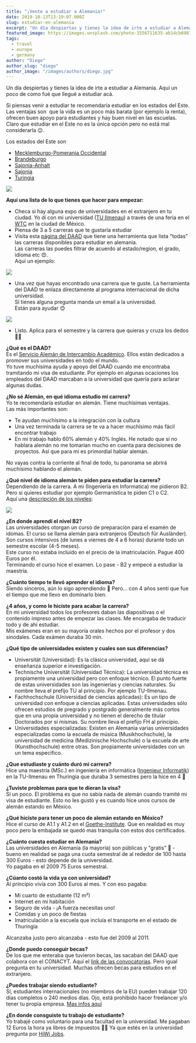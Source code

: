 ```yaml
---
title: "¡Vente a estudiar a Alemania!"
date: 2019-10-13T13:19:07.000Z
slug: estudiar-en-alemania
excerpt: "Un día despiertas y tienes la idea de irte a estudiar a Alemania. Aquí un poco de como fué que llegué a estudiar acá. Si piensas venir a estudiar te recomendar..."
featured_image: https://images.unsplash.com/photo-1556711635-ab14cb69873a?ixlib=rb-1.2.1&q=80&fm=jpg&crop=entropy&cs=tinysrgb&w=2000&fit=max&ixid=eyJhcHBfaWQiOjExNzczfQ
tags:
  - travel
  - europe
  - germany
author: "Diego"
author_slug: "diego"
author_image: "/images/authors/diego.jpg"
---
```


Un día despiertas y tienes la idea de irte a estudiar a Alemania. Aquí un poco de como fué que llegué a estudiar acá.  
  
Si piensas venir a estudiar te recomendaría estudiar en los estados del Este. Las ventajas son  que la vida es un poco más barata (por ejemplo la renta), ofrecen buen apoyo para estudiantes y hay buen nivel en las escuelas.  
Claro que estudiar en el Este no es la única opción pero no está mal considerarla 😉.  
  
Los estados del Este son

*   [Mecklemburgo-Pomerania Occidental](https://es.wikipedia.org/wiki/Mecklemburgo-Pomerania_Occidental)
*   [Brandeburgo](https://es.wikipedia.org/wiki/Brandeburgo)
*   [Sajonia-Anhalt](https://es.wikipedia.org/wiki/Sajonia-Anhalt)
*   [Sajonia](https://es.wikipedia.org/wiki/Sajonia)
*   [Turingia](https://es.wikipedia.org/wiki/Turingia)

![](/images/Screenshot-2019-10-13-at-12.33.28.png)

**Aquí una lista de lo que tienes que hacer para empezar:**

*   Checa si hay alguna expo de universidades en el extranjero en tu ciudad. Yo dí con mi universidad ([TU Ilmenau](https://www.tu-ilmenau.de/en/international/)) a través de una feria en el [WTC](http://www.exposwtc.com) en la ciudad de México.
*   Piensa de 3 a 5 carreras que te gustaría estudiar
*   Visita esta [página del DAAD](https://www.daad.de/deutschland/studienangebote/studiengang/en/) que tiene una herramienta que lista "todas" las carreras disponibles para estudiar en alemania.  
    Las carreras las puedes filtrar de acuerdo al estado/region, el grado, idioma etc 😍.  
    Aquí un ejemplo:

![](/images/Screenshot-2019-10-13-at-13.28.12-1.png)

*   Una vez que hayas encontrado una carrera que te guste. La herramienta del DAAD te enlaza directamente al programa internacional de dicha universidad.  
    Si tienes alguna pregunta manda un email a la universidad.  
    Están para ayudar 😊

![](/images/Screenshot-2019-10-13-at-13.43.44-2.png)

*   Listo. Aplica para el semestre y la carrera que quieras y cruza los dedos 🤞🏼

**¿Qué es el DAAD?**  
Es el [Servicio Alemán de Intercambio Académico](https://es.wikipedia.org/wiki/Servicio_Alemán_de_Intercambio_Académico). Ellos están dedicados a promover sus universidades en todo el mundo.  
Yo tuve muchísima ayuda y apoyo del DAAD cuando me encontraba tramitando mi visa de estudiante. Por ejemplo en algunas ocaciones los empleados del DAAD marcaban a la universidad que quería para aclarar algunas dudas.

**¿No sé Alemán, en qué idioma estudio mi carrera?**  
Yo te recomendaría estudiar en alemán. Tiene muchísimas ventajas.  
Las más importantes son:

*   Te ayudan muchísimo a la integración con la cultura
*   Una vez terminada la carrera se te va a hacer muchísimo más fácil encontrar trabajo
*   En mi trabajo hablo 60% alemán y 40% Inglés. He notado que si no hablara alemán no me tomarían mucho en cuenta para decisiones de proyectos. Así que para mi es primordial hablar alemán.

No vayas contra la corriente al final de todo, tu panorama se abrirá muchísimo hablando el alemán.  
  
**¿Qué nivel de idioma alemán te piden para estudiar la carrera?**  
Dependiendo de la carrera. A mi (Ingeniería en Informatica) me pidieron B2. Pero si quieres estudiar por ejemplo Germanística te piden C1 o C2.  
Aquí una [descripción de los niveles](https://es.wikipedia.org/wiki/Marco_Común_Europeo_de_Referencia_para_las_lenguas):

![](/images/Screenshot-2019-10-13-at-13.56.43.png)

**¿En donde aprendí el nivel B2?**  
Las universidades otorgan un curso de preparación para el examén de idomas. El curso se llama alemán para extranjeros (Deutsch für Ausländer).  
Son cursos intensivos (de lunes a viernes de 4 a 6 horas) durante todo un semestre escolar (4-5 meses).  
Este curso no estaba incluido en el precio de la imatriculación. Pague 400 Euros por él.  
Terminando el curso hice el examen. Lo pase - B2 y empecé a estudiar la maestría.

**¿Cuánto tiempo te llevó aprender el idioma?**  
Siendo sinceros, aún lo sigo aprendiendo 🙈 Pero... con 4 años sentí que fue el tiempo que me llevo en dominarlo bien.  
  
**¿4 años, y como le hiciste para acabar la carrera?**  
En mi universidad todos los profesores daban las diapositivas o el contenido impreso antes de empezar las clases. Me encargaba de traducir todo y de ahí estudiar.  
Mis exámenes eran en su mayoría orales hechos por el profesor y dos sinodales. Cada exámen duraba 30 min.  
  
**¿Qué tipo de universidades existen y cuales son sus diferencias?**

*   Universität (Universidad): Es la clásica universidad, aquí se dá enseñanza superior e investigación.
*   Technische Universität (Universidad Técnica): La universidad técnica es propiamente una universidad pero con enfoque técnico. El punto fuerte de estas universidades son las ingenierías y ciencias naturales. Su nombre lleva el prefijo TU al principio. Por ejemplo TU-Ilmenau.
*   Fachhochschule (Universidad de ciencias aplicadas): Es un tipo de universidad con enfoque a ciencias aplicadas. Estas universidades sólo ofrecen estudios de pregrado y postgrado generalmente más cortos que en una propia universidad y no tienen el derecho de titular Doctorados por sí mismas. Su nombre lleva el prefijo FH al principio.
*   Universidades especializadas: Existen en Alemania varias universidades especializadas como la escuela de música (Musikhochschule), la universidad de medicina (Medizinische Hochschule) o la escuela de arte (Kunsthochschule) entre otras. Son propiamente universidades con un un tema especifico.

**¿Que estudiaste y cuánto duró mi carrera?**  
Hice una maestría (MSc.) en ingeniería en informática ([Ingenieur Informatik](https://informatik.tu-ilmenau.de/en/prospective-students/ingenieurinformatik-bscmsc/)) en la TU-Ilmenau en Thuringia que duraba 3 semestres pero la hice en 4 🙈  
  
**¿Tuviste problemas para que te dieran la visa?**  
Sí un poco. El problema es que no sabía nada de alemán cuando tramité mi visa de estudiante. Esto no les gustó y es cuando hice unos cursos de alemán estando en México.  
  
**¿Qué hiciste para tener un poco de alemán estando en México?**  
Hice el curso de A1.1 y A1.2 en el [Goethe-Institute](https://www.goethe.de/ins/mx/es/index.html). Que en realidad es muy poco pero la embajada se quedó mas tranquila con estos dos certificados.

**¿Cuánto cuesta estudiar en Alemania?**  
Las universidades en Alemania (la mayoría) son públicas y "gratis" 🤩 - bueno en realidad se paga una cuota semestral de al rededor de 100 hasta 300 Euros - esto depende de la universidad.  
Yo pagaba en el 2009 75 Euros semestral.

**¿Cúanto costó la vida ya con universidad?**  
Al principio vivía con 300 Euros al mes. Y con eso pagaba:

*   Mi cuarto de estudiante (12 m²)
*   Internet en mi habitación
*   Seguro de vida - ¡A fuerza necesitas uno!
*   Comidas y un poco de fiestas
*   Imatriculación a la escuela que incluía el transporte en el estado de Thuringia

Alcanzaba justo pero alcanzaba - esto fue del 2009 al 2011.

**¿Donde puedo conseguir becas?**  
De los que me enteraba que tuvieron becas, las sacaban del DAAD que colabora con el CONACYT. Aquí el [link de las convocatorias](https://www.daad.mx/es/convocatorias-abiertas/). Pero igual pregunta en tu universidad. Muchas ofrecen becas para estudios en el extranjero.  
  
**¿Puedes trabajar siendo estudiante?**  
Sí, estudiantes internacionales (no miembros de la EU) pueden trabajar 120 días completos o 240 medios días. Ojo, está prohibido hacer freelancer y/o tener tu propia empresa. [Mas infos aquí](https://www.daad.de/deutschland/in-deutschland/arbeit/en/9148-side-jobs/)

**¿En donde consguiste tu trabajo de estudiante?**  
Yo trabajé como voluntario para una facultad en la universidad. Me pagaban 12 Euros la hora ya libres de impuestos 👏🏽 Ya que estés en la universidad pregunta por [HiWi Jobs](https://www.hs-furtwangen.de/en/job-opportunities/student-assistant-hiwi-jobs/).